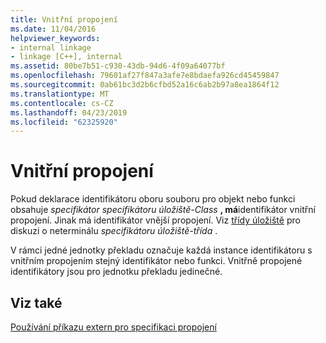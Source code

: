 ```yaml
---
title: Vnitřní propojení
ms.date: 11/04/2016
helpviewer_keywords:
- internal linkage
- linkage [C++], internal
ms.assetid: 80be7b51-c930-43db-94d6-4f09a64077bf
ms.openlocfilehash: 79601af27f847a3afe7e8bdaefa926cd45459847
ms.sourcegitcommit: 0ab61bc3d2b6cfbd52a16c6ab2b97a8ea1864f12
ms.translationtype: MT
ms.contentlocale: cs-CZ
ms.lasthandoff: 04/23/2019
ms.locfileid: "62325920"
---
```

# <a name="internal-linkage"></a>Vnitřní propojení

Pokud deklarace identifikátoru oboru souboru pro objekt nebo funkci obsahuje *specifikátor specifikátoru úložiště-Class* **, má**identifikátor vnitřní propojení. Jinak má identifikátor vnější propojení. Viz [třídy úložiště](../c-language/c-storage-classes.md) pro diskuzi o neterminálu *specifikátoru úložiště-třída* .

V rámci jedné jednotky překladu označuje každá instance identifikátoru s vnitřním propojením stejný identifikátor nebo funkci. Vnitřně propojené identifikátory jsou pro jednotku překladu jedinečné.

## <a name="see-also"></a>Viz také

[Používání příkazu extern pro specifikaci propojení](../cpp/using-extern-to-specify-linkage.md)

